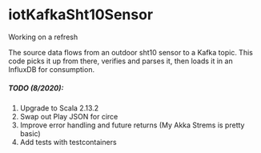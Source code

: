 # iotKafkaSht10Sensor

Working on a refresh

The source data flows from an outdoor sht10 sensor to a Kafka topic. This code picks it up from there, verifies and parses it, then loads it in an InfluxDB for consumption.

##### TODO (8/2020):
1. Upgrade to Scala 2.13.2
2. Swap out Play JSON for circe
3. Improve error handling and future returns (My Akka Strems is pretty basic)
4. Add tests with testcontainers